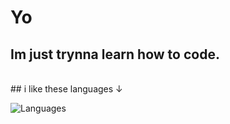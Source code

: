 # Yo
## Im just trynna learn how to code.
<br />
## i like these languages ↓

![Languages](https://skillicons.dev/icons?i=js,html,css,cs,vue&perline=10)